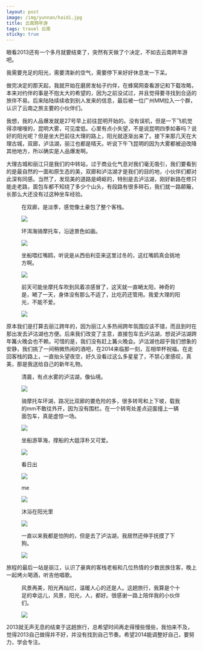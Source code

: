 ```yaml
---
layout: post
image: /img/yunnan/haidi.jpg
title: 云南跨年游
tags: travel 云南
sticky: true
---
```

<p>眼看2013还有一个多月就要结束了，突然有天做了个决定，不如去云南跨年游吧。</p>
<p>我需要充足的阳光，需要清新的空气，需要停下来好好休息发一下呆。</p>
<!-- more -->
<p>做完决定的那天起，我就开始在磨房发帖子约伴，在蜂窝网查看游记和下载攻略，本来对约伴的事是不抱太大的希望的，因为之前没试过，并且觉得要寻找到合适的旅伴不易。后来陆陆续续收到别人发来的信息，最后被一位广州MM拉入一个群，认识了云南之旅主要的小伙伴们。</p>
<p>我想，我的人品爆发就是27号早上前往昆明开始的。没有误机，但是一下飞机觉得凉嗖嗖的，昆明大雾，可见度低。心里有点小失望，不是说昆明四季如春吗？说好的阳光呢？但是坐大巴前往大理的路上，阳光就逐渐出来了。接下来那几天在大理古城，双廊，泸沽湖，丽江也都是晴天。听说下午飞昆明的因为大雾都被迫改降其他地方，所以确实是人品爆发啊。</p>
<p>大理古城和丽江只是我们的中转站，过于商业化气息对我们毫无吸引，我们要看到的是最自然的一面和原生态的美，双廊和泸沽湖才是我们的目的地，小伙伴们都对此深有同感。当然了，发现美的道路是崎岖的，特别是去泸沽湖，刚好新路在修只能走老路，面包车都不知绕了多少个山头，有段路有很多碎石，我们就一路颠簸，长那么大还没有过这种坐车经验。</p>
<figure><p>在双廊，是淡季，感觉像土豪包了整个客栈。</p>
<img class="lazy" src="{{ site.baseurl }}/img/yunnan/kezhan.jpg"></figure>
<figure><p>环洱海骑摩托车，沿途景色如画。</p>
<img class="lazy" src="{{ site.baseurl }}/img/yunnan/yantu.jpg"></figure>
<figure><p>坐船喂红嘴鸥，听说是从西伯利亚来这里过冬的，这红嘴鸥真会挑地方啊。</p>
<img class="lazy" src="{{ site.baseurl }}/img/yunnan/ou.jpg"></figure>
<figure><p>前天可能坐摩托车吹到风着凉感冒了，这天就一直嗮太阳，神奇的是，嗮了一天，身体没有那么不适了，比吃药还管用。我爱大理的阳光，不能不爱。</p>
<img class="lazy" src="{{ site.baseurl }}/img/yunnan/bandao.jpg"></figure>
<p>原本我们是打算去丽江跨年的，因为丽江人多热闹跨年氛围应该不错，而且到时在那出发去泸沽湖也方便。后来我们改变了主意，直接包车去泸沽湖，想说泸沽湖跨年篝火晚会也不赖。可惜的是，我们没有赶上篝火晚会。泸沽湖也超乎我们想象的安静，我们挑了一间稍微热闹的酒吧，在2014来临那一刻，互相举杯祝福。在走回客栈的路上，一直抬头望夜空，好久没看过这么多星星了，不禁心里感叹，真美，那是我送给自己的新年礼物。</p>

<figure><p>清晨，有点水雾的泸沽湖，像仙境。</p>
<img class="lazy" src="{{ site.baseurl }}/img/yunnan/luguhu2.jpg"></figure>
<figure><p>骑摩托车环湖，路况比双廊的要危险的多，很多转弯和上下坡，载我的mm不敢往外开，因为没有围栏。在一个转弯处差点迎面撞上一辆面包车，真是虚惊一场。</p>
<img class="lazy" src="{{ site.baseurl }}/img/yunnan/moto.jpg"></figure>
<figure><p>坐船游草海，撑船的大姐淳朴又可爱。</p>
<img class="lazy" src="{{ site.baseurl }}/img/yunnan/caohai.jpg"></figure>
<figure><p>看日出</p>
<img class="lazy" src="{{ site.baseurl }}/img/yunnan/sun.jpg"></figure>
<figure><p>me</p>
<img class="lazy" src="{{ site.baseurl }}/img/yunnan/me.jpg"></figure>
<figure><p>沐浴在阳光里</p>
<img class="lazy" src="{{ site.baseurl }}/img/yunnan/me-in-sun.jpg"></figure>
<figure><p>一直以来我都是怕狗的，但是去了泸沽湖，我居然还伸手抚摸了下狗。</p>
<img class="lazy" src="{{ site.baseurl }}/img/yunnan/me-and-dog.jpg"></figure>
<p>旅程的最后一站是丽江，认识了豪爽的客栈老板和几位热情的少数民族住客，晚上一起烤火喝酒，听吉他唱歌。</p>
<figure><p>风景再美，阳光再灿烂，温暖人心的还是人。这趟旅行，我算是个十足的幸运儿，风景，阳光，人，都好。很感谢一路上陪伴我的小伙伴们。</p>
<img class="lazy" src="{{ site.baseurl }}/img/yunnan/we.jpg"></figure>
<p>2013就无声无息的结束于这趟旅行，总希望时间再走得慢些慢些，我怕来不及，觉得2013自己做得并不好，并没有找到自己节奏。希望2014能调整好自己，要努力，学会专注。</p>
